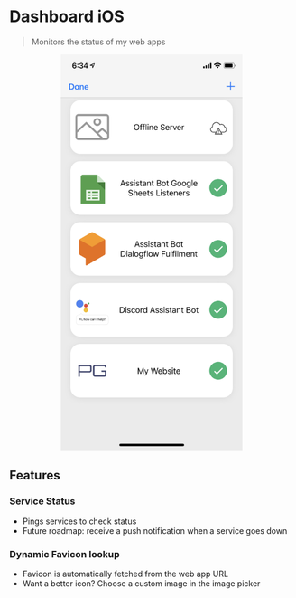# Dashboard iOS
> Monitors the status of my web apps


<div align=center>
	<img src="./docs/screenshot.jpeg" height=700px />
</div>

## Features
### Service Status
- Pings services to check status
- Future roadmap: receive a push notification when a service goes down

### Dynamic Favicon lookup
- Favicon is automatically fetched from the web app URL
- Want a better icon? Choose a custom image in the image picker